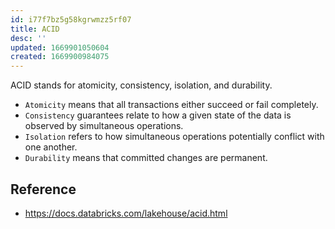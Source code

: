 ```yaml
---
id: i77f7bz5g58kgrwmzz5rf07
title: ACID
desc: ''
updated: 1669901050604
created: 1669900984075
---
```


ACID stands for atomicity, consistency, isolation, and durability.

- `Atomicity` means that all transactions either succeed or fail completely.
- `Consistency` guarantees relate to how a given state of the data is observed by simultaneous operations.
- `Isolation` refers to how simultaneous operations potentially conflict with one another.
- `Durability` means that committed changes are permanent.

## Reference
- https://docs.databricks.com/lakehouse/acid.html